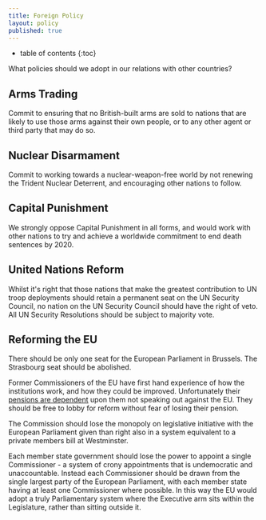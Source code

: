 ```yaml
---
title: Foreign Policy
layout: policy
published: true
---
```


* table of contents 
{:toc}

What policies should we adopt in our relations with other countries?

## Arms Trading

Commit to ensuring that no British-built arms are sold to nations that are likely to use those arms against their own people, or to any other agent or third party that may do so.

## Nuclear Disarmament

Commit to working towards a nuclear-weapon-free world by not renewing the Trident Nuclear Deterrent, and encouraging other nations to follow.

## Capital Punishment

We strongly oppose Capital Punishment in all forms, and would work with other nations to try and achieve a worldwide commitment to end death sentences by 2020.

## United Nations Reform

Whilst it's right that those nations that make the greatest contribution to UN troop deployments should retain a permanent seat on the UN Security Council, no nation on the UN Security Council should have the right of veto. All UN Security Resolutions should be subject to majority vote.

## Reforming the EU

There should be only one seat for the European Parliament in Brussels. The Strasbourg seat should be abolished.

Former Commissioners of the EU have first hand experience of how the institutions work, and how they could be improved. Unfortunately their [pensions are dependent](http://www.telegraph.co.uk/news/politics/labour/4996440/Lord-Mandelson-must-remain-loyal-to-EU-to-guarantee-pension.html) upon them not speaking out against the EU. They should be free to lobby for reform without fear of losing their pension.

The Commission should lose the monopoly on legislative initiative with the European Parliament given than right also in a system equivalent to a private members bill at Westminster.

Each member state government should lose the power to appoint a single Commissioner - a system of crony appointments that is undemocratic and unaccountable. Instead each Commissioner should be drawn from the single largest party of the European Parliament, with each member state having at least one Commissioner where possible. In this way the EU would adopt a truly Parliamentary system where the Executive arm sits within the Legislature, rather than sitting outside it.  
